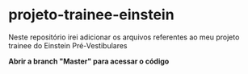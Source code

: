 # projeto-trainee-einstein
Neste repositório irei adicionar os arquivos referentes ao meu projeto trainee do Einstein Pré-Vestibulares

**Abrir a branch "Master" para acessar o código**

